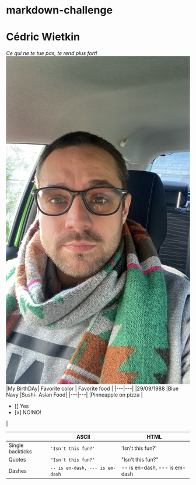 # markdown-challenge
# Cédric Wietkin
*Ce qui ne te tue pas, te rend plus fort!*
<img src="tof.JPG">
|My BirthDAy| Favorite color  | Favorite food   |
|---|---|
|29/09/1988 |Blue Navy        |Sushi- Asian Food|
|---|---|
|Pinneapple on pizza | <ul><li>[] Yes</li><li>[x] NO!NO!</li></ul> |

|                |ASCII                          |HTML                         |
|----------------|-------------------------------|-----------------------------|
|Single backticks|`'Isn't this fun?'`            |'Isn't this fun?'            |
|Quotes          |`"Isn't this fun?"`            |"Isn't this fun?"            |
|Dashes          |`-- is en-dash, --- is em-dash`|-- is en-dash, --- is em-dash|